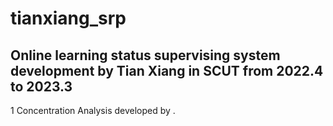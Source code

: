 # tianxiang_srp
## Online learning status supervising system development by Tian Xiang in SCUT from 2022.4 to 2023.3
1 Concentration Analysis developed by .


